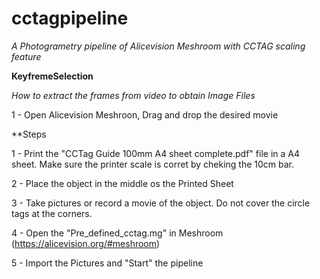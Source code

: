 # cctagpipeline
*A Photogrametry pipeline of Alicevision Meshroom with CCTAG scaling feature*

**KeyfremeSelection**

*How to extract the frames from video to obtain Image Files*

1 - Open Alicevision Meshroon, Drag and drop the desired movie

**Steps

1 - Print the "CCTag Guide 100mm A4 sheet complete.pdf" file in a A4 sheet. Make sure the printer scale is corret by cheking the 10cm bar.

2 - Place the object in the middle os the Printed Sheet

3 - Take pictures or record a movie of the object. Do not cover the circle tags at the corners.

4 - Open the "Pre_defined_cctag.mg" in Meshroom (https://alicevision.org/#meshroom)

5 - Import the Pictures and "Start" the pipeline
